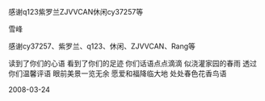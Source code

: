 感谢q123紫罗兰ZJVVCAN休闲cy37257等

雪峰


感谢cy37257、紫罗兰、q123、休闲、ZJVVCAN、Rang等

读到了你们的心语
看到了你们的足迹
你们话语点点滴滴
似浇灌家园的春雨
透过你们温馨评语
眼前美景一览无余
愿爱和福降临大地
处处春色花香鸟语

2008-03-24




